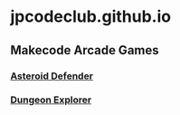 # jpcodeclub.github.io

## Makecode Arcade Games
### [Asteroid Defender](https://jpcodeclub.github.io/asteroid-defender/)
### [Dungeon Explorer](https://jpcodeclub.github.io/dungeon-explorer/)
